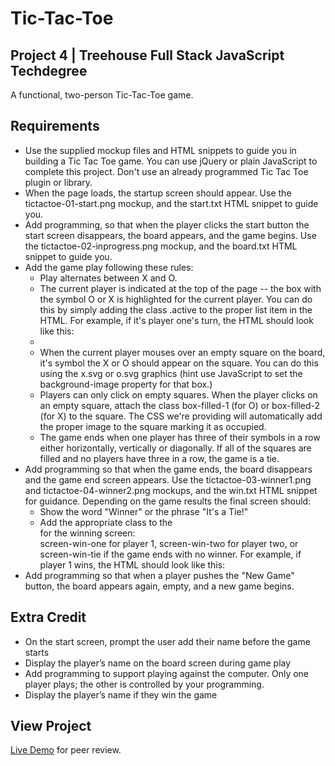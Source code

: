 # Tic-Tac-Toe
## Project 4 | Treehouse Full Stack JavaScript Techdegree
A functional, two-person Tic-Tac-Toe game.
## Requirements
* Use the supplied mockup files and HTML snippets to guide you in building a Tic Tac Toe game. You can use jQuery or plain JavaScript to complete this project. Don't use an already programmed Tic Tac Toe plugin or library.
* When the page loads, the startup screen should appear. Use the tictactoe-01-start.png mockup, and the start.txt HTML snippet to guide you.
* Add programming, so that when the player clicks the start button the start screen disappears, the board appears, and the game begins. Use the tictactoe-02-inprogress.png mockup, and the board.txt HTML snippet to guide you.
* Add the game play following these rules:
  * Play alternates between X and O.
  * The current player is indicated at the top of the page -- the box with the symbol O or X is highlighted for the current player. You can do this by simply adding the class .active to the proper list item in the HTML. For example, if it's player one's turn, the HTML should look like this: <li class="players active" id="player1">
  * When the current player mouses over an empty square on the board, it's symbol the X or O should appear on the square. You can do this using the x.svg or o.svg graphics (hint use JavaScript to set the background-image property for that box.)
  * Players can only click on empty squares. When the player clicks on an empty square, attach the class box-filled-1 (for O) or box-filled-2 (for X) to the square. The CSS we're providing will automatically add the proper image to the square marking it as occupied.
  * The game ends when one player has three of their symbols in a row either horizontally, vertically or diagonally. If all of the squares are filled and no players have three in a row, the game is a tie.
* Add programming so that when the game ends, the board disappears and the game end screen appears. Use the tictactoe-03-winner1.png and tictactoe-04-winner2.png mockups, and the win.txt HTML snippet for guidance. Depending on the game results the final screen should:
  * Show the word "Winner" or the phrase "It's a Tie!"
  * Add the appropriate class to the <div> for the winning screen: <div class="screen screen-win" id="finish"> screen-win-one for player 1, screen-win-two for player two, or screen-win-tie if the game ends with no winner. For example, if player 1 wins, the HTML should look like this: <div class="screen screen-win screen-win-one" id="finish">
* Add programming so that when a player pushes the "New Game" button, the board appears again, empty, and a new game begins.
## Extra Credit
* On the start screen, prompt the user add their name before the game starts
* Display the player’s name on the board screen during game play
* Add programming to support playing against the computer. Only one player plays; the other is controlled by your programming.
* Display the player’s name if they win the game
## View Project
[Live Demo](https://matthew-conrad.github.io/tic-tac-toe) for peer review.
